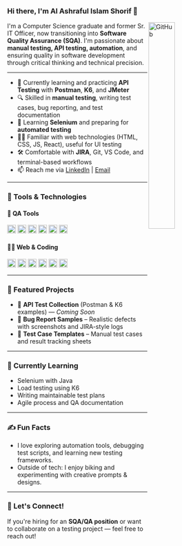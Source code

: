 ### Hi there, I'm Al Ashraful Islam Shorif 👋

<img width="35%" align="right" alt="GitHub" src="https://user-images.githubusercontent.com/48678280/88862734-4903af80-d201-11ea-968b-9c939d88a37c.gif" />

I'm a Computer Science graduate and former Sr. IT Officer, now transitioning into **Software Quality Assurance (SQA)**. I'm passionate about **manual testing, API testing, automation**, and ensuring quality in software development through critical thinking and technical precision.

---

- 🧪 Currently learning and practicing **API Testing** with **Postman**, **K6**, and **JMeter**
- 🔍 Skilled in **manual testing**, writing test cases, bug reporting, and test documentation
- 🧠 Learning **Selenium** and preparing for **automated testing**
- 👨‍💻 Familiar with web technologies (HTML, CSS, JS, React), useful for UI testing
- 🛠️ Comfortable with **JIRA**, Git, VS Code, and terminal-based workflows
- 📫 Reach me via [LinkedIn](https://www.linkedin.com/in/al-ashraful-islam-shorif-707845212) | [Email](mailto:alashrafulislamshorif@gmail.com)

---

### 🧰 Tools & Technologies

#### 🧪 QA Tools
<code><img height="20" src="https://cdn.jsdelivr.net/gh/devicons/devicon/icons/postman/postman-original.svg"></code>
<code><img height="20" src="https://upload.wikimedia.org/wikipedia/commons/1/16/Selenium_logo.svg"></code>
<code><img height="20" src="https://raw.githubusercontent.com/jmeter-dev/jmeter/main/xdocs/images/logo/jmeter.png"></code>
<code><img height="20" src="https://avatars.githubusercontent.com/u/1507084?s=200&v=4"></code> <!-- K6 logo -->
<code><img height="20" src="https://cdn.jsdelivr.net/gh/devicons/devicon/icons/github/github-original.svg"></code>
<code><img height="20" src="https://cdn.jsdelivr.net/gh/devicons/devicon/icons/git/git-original.svg"></code>

#### 🧑‍💻 Web & Coding
<code><img height="20" src="https://cdn.jsdelivr.net/gh/devicons/devicon/icons/html5/html5-original.svg"></code>
<code><img height="20" src="https://cdn.jsdelivr.net/gh/devicons/devicon/icons/css3/css3-original.svg"></code>
<code><img height="20" src="https://cdn.jsdelivr.net/gh/devicons/devicon/icons/javascript/javascript-original.svg"></code>
<code><img height="20" src="https://cdn.jsdelivr.net/gh/devicons/devicon/icons/react/react-original.svg"></code>
<code><img height="20" src="https://cdn.jsdelivr.net/gh/devicons/devicon/icons/python/python-original.svg"></code>
<code><img height="20" src="https://cdn.jsdelivr.net/gh/devicons/devicon/icons/java/java-original.svg"></code>

---

### 📂 Featured Projects

- 🔎 **API Test Collection** (Postman & K6 examples) — *Coming Soon*
- 🧪 **Bug Report Samples** – Realistic defects with screenshots and JIRA-style logs
- 📄 **Test Case Templates** – Manual test cases and result tracking sheets

---

### 🌱 Currently Learning
- Selenium with Java
- Load testing using K6
- Writing maintainable test plans
- Agile process and QA documentation

---

### ✍️ Fun Facts
- I love exploring automation tools, debugging test scripts, and learning new testing frameworks.
- Outside of tech: I enjoy biking and experimenting with creative prompts & designs.

---

### 🧭 Let's Connect!
If you're hiring for an **SQA/QA position** or want to collaborate on a testing project — feel free to reach out!

